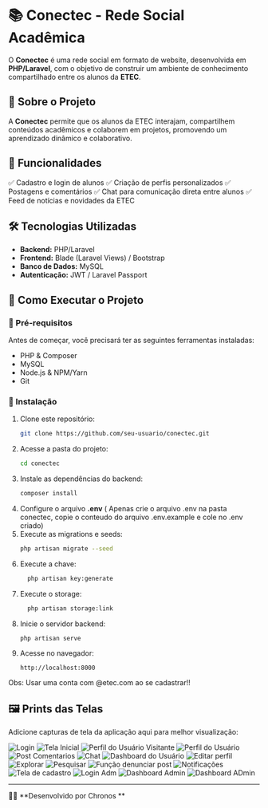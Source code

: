 # 📚 Conectec - Rede Social Acadêmica

O **Conectec** é uma rede social em formato de website, desenvolvida em **PHP/Laravel**, com o objetivo de construir um ambiente de conhecimento compartilhado entre os alunos da **ETEC**.

## 🚀 Sobre o Projeto

A **Conectec** permite que os alunos da ETEC interajam, compartilhem conteúdos acadêmicos e colaborem em projetos, promovendo um aprendizado dinâmico e colaborativo.

## 🎯 Funcionalidades

✅ Cadastro e login de alunos
✅ Criação de perfis personalizados
✅ Postagens e comentários
✅ Chat para comunicação direta entre alunos
✅ Feed de notícias e novidades da ETEC

## 🛠️ Tecnologias Utilizadas

- **Backend:** PHP/Laravel
- **Frontend:** Blade (Laravel Views) / Bootstrap
- **Banco de Dados:** MySQL
- **Autenticação:** JWT / Laravel Passport

## 📌 Como Executar o Projeto

### 🔹 Pré-requisitos
Antes de começar, você precisará ter as seguintes ferramentas instaladas:
- PHP & Composer
- MySQL
- Node.js & NPM/Yarn
- Git

### 🔹 Instalação
1. Clone este repositório:
   ```sh
   git clone https://github.com/seu-usuario/conectec.git
   ```
2. Acesse a pasta do projeto:
   ```sh
   cd conectec
   ```
3. Instale as dependências do backend:
   ```sh
   composer install 
   ```
4. Configure o arquivo **.env** ( Apenas crie o arquivo .env na pasta conectec, copie o conteudo do arquivo .env.example e cole no .env criado)
5. Execute as migrations e seeds:
   ```sh
   php artisan migrate --seed
   ```
6. Execute a chave:
   ```sh
     php artisan key:generate
   ```
7. Execute o storage:
   ```sh
     php artisan storage:link
   ```
8. Inicie o servidor backend:
   ```sh
   php artisan serve
   ```
9. Acesse no navegador:
   ```
   http://localhost:8000
   ```

Obs: Usar uma conta com @etec.com ao se cadastrar!!

## 🖼️ Prints das Telas

Adicione capturas de tela da aplicação aqui para melhor visualização:

![Login](./PrintConectec/LoginUser.png)
![Tela Inicial](./PrintConectec/home.png)
![Perfil do Usuário Visitante](./PrintConectec/perfilVisitante.png)
![Perfil do Usuário](./PrintConectec/perfil.png)
![Post Comentarios](./PrintConectec/comentarios.png)
![Chat](./PrintConectec/chat.png)
![Dashboard do Usuário](./PrintConectec/dashUser.png)
![Editar perfil](./PrintConectec/editProfile.png)
![Explorar](./PrintConectec/explorar.png)
![Pesquisar](./PrintConectec/pesquisa.png)
![Função denunciar post](./PrintConectec/denuncia.png)
![Notificações](./PrintConectec/notifacoes.png)
![Tela de cadastro](./PrintConectec/register.png)
![Login Adm](./PrintConectec/printADM.png)
![Dashboard Admin](./PrintConectec/DashADM.png)
![Dashboard ADmin](./PrintConectec/postADM.png)





---

👩‍💻 **Desenvolvido por Chronos **

